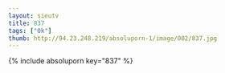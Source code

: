 ```yaml
--- 
layout: sieutv
title: 837
tags: ["0k"]
thumb: http://94.23.248.219/absoluporn-1/image/002/837.jpg
---
```

{% include absoluporn key="837" %} 
